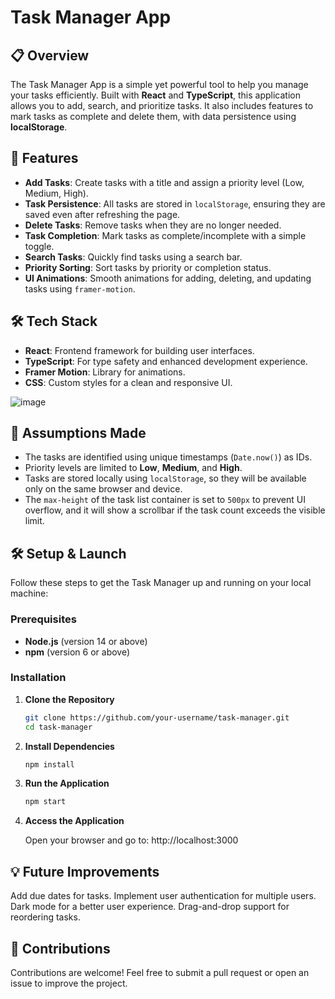 # Task Manager App

## 📋 Overview

The Task Manager App is a simple yet powerful tool to help you manage your tasks efficiently. Built with **React** and **TypeScript**, this application allows you to add, search, and prioritize tasks. It also includes features to mark tasks as complete and delete them, with data persistence using **localStorage**.

## 🚀 Features

- **Add Tasks**: Create tasks with a title and assign a priority level (Low, Medium, High).
- **Task Persistence**: All tasks are stored in `localStorage`, ensuring they are saved even after refreshing the page.
- **Delete Tasks**: Remove tasks when they are no longer needed.
- **Task Completion**: Mark tasks as complete/incomplete with a simple toggle.
- **Search Tasks**: Quickly find tasks using a search bar.
- **Priority Sorting**: Sort tasks by priority or completion status.
- **UI Animations**: Smooth animations for adding, deleting, and updating tasks using `framer-motion`.

## 🛠️ Tech Stack

- **React**: Frontend framework for building user interfaces.
- **TypeScript**: For type safety and enhanced development experience.
- **Framer Motion**: Library for animations.
- **CSS**: Custom styles for a clean and responsive UI.


![image](https://github.com/user-attachments/assets/16798e09-b965-41c9-a865-6f01574d7374)


## 🚧 Assumptions Made

- The tasks are identified using unique timestamps (`Date.now()`) as IDs.
- Priority levels are limited to **Low**, **Medium**, and **High**.
- Tasks are stored locally using `localStorage`, so they will be available only on the same browser and device.
- The `max-height` of the task list container is set to `500px` to prevent UI overflow, and it will show a scrollbar if the task count exceeds the visible limit.

## 🛠️ Setup & Launch

Follow these steps to get the Task Manager up and running on your local machine:

### Prerequisites

- **Node.js** (version 14 or above)
- **npm** (version 6 or above)

### Installation

1. **Clone the Repository**

   ```bash
   git clone https://github.com/your-username/task-manager.git
   cd task-manager

2. **Install Dependencies**

   ```bash
   npm install


4. **Run the Application**

   ```bash
   npm start
   
6. **Access the Application**

   Open your browser and go to:  http://localhost:3000

 ## 💡 Future Improvements

Add due dates for tasks.
Implement user authentication for multiple users.
Dark mode for a better user experience.
Drag-and-drop support for reordering tasks.

## 🤝 Contributions
Contributions are welcome! Feel free to submit a pull request or open an issue to improve the project.
